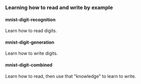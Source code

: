 ### Learning how to read and write by example
#### mnist-digit-recognition
Learn how to read digits.  
  
  
#### mnist-digit-generation
Learn how to write digits.  
  
  
#### mnist-digit-combined
Learn how to read, then use that "knowledge" to learn to write.
